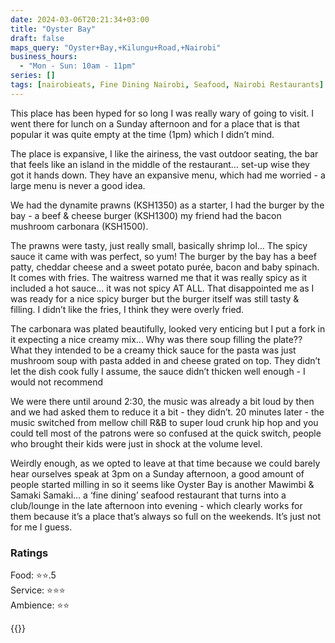 ```yaml
---
date: 2024-03-06T20:21:34+03:00
title: "Oyster Bay"
draft: false
maps_query: "Oyster+Bay,+Kilungu+Road,+Nairobi"
business_hours:
  - "Mon - Sun: 10am - 11pm"
series: []
tags: [nairobieats, Fine Dining Nairobi, Seafood, Nairobi Restaurants]
---
```


This place has been hyped for so long I was really wary of going to visit. I went there for lunch on a Sunday afternoon and for a place that is that popular it was quite empty at the time (1pm) which I didn’t mind.

The place is expansive, I like the airiness, the vast outdoor seating, the bar that feels like an island in the middle of the restaurant… set-up wise they got it hands down. They have an expansive menu, which had me worried - a large menu is never a good idea.

We had the dynamite prawns (KSH1350) as a starter, I had the burger by the bay - a beef & cheese burger (KSH1300) my friend had the bacon mushroom carbonara (KSH1500).

The prawns were tasty, just really small, basically shrimp lol… The spicy sauce it came with was perfect, so yum! The burger by the bay has a beef patty, cheddar cheese and a sweet potato purée, bacon and baby spinach. It comes with fries. The waitress warned me that it was really spicy as it included a hot sauce… it was not spicy AT ALL. That disappointed me as I was ready for a nice spicy burger but the burger itself was still tasty & filling. I didn’t like the fries, I think they were overly fried.

The carbonara was plated beautifully, looked very enticing but I put a fork in it expecting a nice creamy mix... Why was there soup filling the plate?? What they intended to be a creamy thick sauce for the pasta was just mushroom soup with pasta added in and cheese grated on top. They didn’t let the dish cook fully I assume, the sauce didn’t thicken well enough - I would not recommend

We were there until around 2:30, the music was already a bit loud by then and we had asked them to reduce it a bit - they didn’t. 20 minutes later - the music switched from mellow chill R&B to super loud crunk hip hop and you could tell most of the patrons were so confused at the quick switch, people who brought their kids were just in shock at the volume level.

Weirdly enough, as we opted to leave at that time because we could barely hear ourselves speak at 3pm on a Sunday afternoon, a good amount of people started milling in so it seems like Oyster Bay is another Mawimbi & Samaki Samaki… a ‘fine dining’ seafood restaurant that turns into a club/lounge in the late afternoon into evening - which clearly works for them because it’s a place that’s always so full on the weekends. It’s just not for me I guess.

### Ratings

Food: ⭐️⭐️.5<br>
Service: ⭐️⭐️⭐️<br>
Ambience: ⭐️⭐️<br>

{{<remote-image-gallery key="oyster-bay">}}
